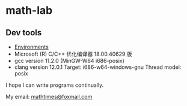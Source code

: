 # math-lab

## Dev tools

+ [Environments](http://www.cnblogs.com/YHFBlogs/p/15456973.html)
+ Microsoft (R) C/C++ 优化编译器 18.00.40629 版
+ gcc version 11.2.0 (MinGW-W64 i686-posix)
+ clang version 12.0.1 Target: i686-w64-windows-gnu
Thread model: posix

I hope I can write programs continually.

My email: mathtimes@foxmail.com
